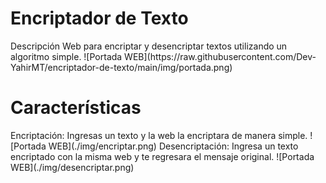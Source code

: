 <h1>Encriptador de Texto</h1>
Descripción
Web para encriptar y desencriptar textos utilizando un algoritmo simple.
![Portada WEB](https://raw.githubusercontent.com/Dev-YahirMT/encriptador-de-texto/main/img/portada.png)
<h1>Características</h1>
Encriptación: Ingresas un texto y la web la encriptara de manera simple.
![Portada WEB](./img/encriptar.png)
Desencriptación: Ingresa un texto encriptado con la misma web y te regresara el mensaje original.
![Portada WEB](./img/desencriptar.png)
